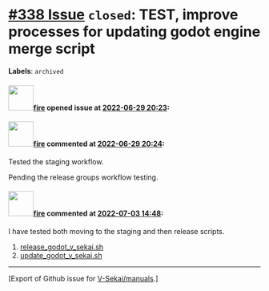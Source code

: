 # [\#338 Issue](https://github.com/V-Sekai/manuals/issues/338) `closed`: TEST, improve processes for updating godot engine merge script
**Labels**: `archived`


#### <img src="https://avatars.githubusercontent.com/u/32321?u=c2e06a3d2b49a467aa907e54aa259516440267cc&v=4" width="50">[fire](https://github.com/fire) opened issue at [2022-06-29 20:23](https://github.com/V-Sekai/manuals/issues/338):



#### <img src="https://avatars.githubusercontent.com/u/32321?u=c2e06a3d2b49a467aa907e54aa259516440267cc&v=4" width="50">[fire](https://github.com/fire) commented at [2022-06-29 20:24](https://github.com/V-Sekai/manuals/issues/338#issuecomment-1170458725):

Tested the staging workflow.

Pending the release groups workflow testing.

#### <img src="https://avatars.githubusercontent.com/u/32321?u=c2e06a3d2b49a467aa907e54aa259516440267cc&v=4" width="50">[fire](https://github.com/fire) commented at [2022-07-03 14:48](https://github.com/V-Sekai/manuals/issues/338#issuecomment-1173104942):

I have tested both moving to the staging and then release scripts.

1. [release_godot_v_sekai.sh](https://github.com/V-Sekai/godot-vsekai-merge/blob/main/release_godot_v_sekai.sh)
2. [update_godot_v_sekai.sh](https://github.com/V-Sekai/godot-vsekai-merge/blob/main/update_godot_v_sekai.sh)


-------------------------------------------------------------------------------



[Export of Github issue for [V-Sekai/manuals](https://github.com/V-Sekai/manuals).]
